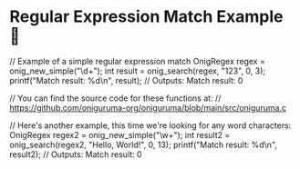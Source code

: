 # Regular Expression Match Example 🧩

// Example of a simple regular expression match
OnigRegex regex = onig_new_simple("\\d+");
int result = onig_search(regex, "123", 0, 3);
printf("Match result: %d\n", result); // Outputs: Match result: 0

// You can find the source code for these functions at:
// https://github.com/oniguruma-org/oniguruma/blob/main/src/oniguruma.c

// Here's another example, this time we're looking for any word characters:
OnigRegex regex2 = onig_new_simple("\\w+");
int result2 = onig_search(regex2, "Hello, World!", 0, 13);
printf("Match result: %d\n", result2); // Outputs: Match result: 0
